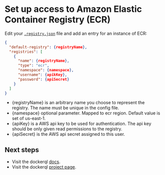 # Set up access to Amazon Elastic Container Registry (ECR)

Edit your [```.registry.json```](./set-up=access-toregistries) file and add an entry for an instance of ECR: 

~~~json
{
  "default-registry": {registryName},
  "registries": [
    {
      "name": {registryName},
      "type": "ecr",
      "namespace": {namespace},
      "username": {apikKey},
      "password": {apiSecret}
    }
  ]
}
~~~

* {registryName} is an arbitrary name you choose to represent the registry. The name must be unique in the config file. 
* {namespace} optional parameter. Mapped to ecr region. Default value is set of us-east-1.
* {apiKey} is a AWS api key to be used for authentication. The api key should be only given read permissions to the registry. 
* {apiSecret} is the AWS api secret assigned to this user.

## Next steps

* Visit the dockerql [docs](./).
* Visit the dockerql [project page](https://github.com/simplyCoders/dockerql).
